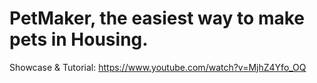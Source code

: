 # PetMaker, the easiest way to make pets in Housing.
Showcase & Tutorial: https://www.youtube.com/watch?v=MjhZ4Yfo_OQ
